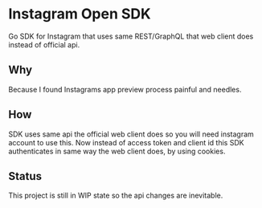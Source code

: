 # Instagram Open SDK

Go SDK for Instagram that uses same REST/GraphQL that web client does instead of official api.

## Why

Because I found Instagrams app preview process painful and needles.

## How

SDK uses same api the official web client does so you will need instagram account to use this. Now instead of access token and client id this SDK authenticates in same way the web client does, by using cookies.

## Status

This project is still in WIP state so the api changes are inevitable.
